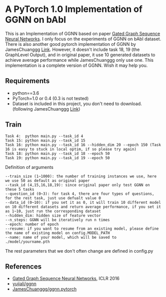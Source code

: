 # A PyTorch 1.0 Implementation of GGNN on bAbI
This is an Implementation of GGNN based on paper [Gated Graph Sequence Neural Networks](https://arxiv.org/abs/1511.05493). I only focus on the experiments of GGNN on bAbI dataset. There is also another good pytorch implementation of GGNN by JamesChuanggg [Link](https://github.com/JamesChuanggg/ggnn.pytorch). However, it doesn't include task 18, 19 (the GraphLevel Output), and in original paper, it use 10 generated datasets to achieve average performance while JamesChuanggg only use one. This implementation is a complete version of GGNN. Wish it may help you.

## Requirements
- python==3.6
- PyTorch=1.0 or 0.4 (0.3 is not tested)
- Dataset is included in this project, you don't need to download. (following JamesChuanggg [Link](https://github.com/JamesChuanggg/ggnn.pytorch))

## Train
```
Task 4:  python main.py --task_id 4 
Task 15: python main.py --task_id 15
Task 16: python main.py --task_id 16 --hidden_dim 20 --epoch 150 (Task 16 is easy to stuck in local optim, if so please try again)
Task 18: python main.py --task_id 18 --epoch 50
Task 19: python main.py --task_id 19 --epoch 50
```
Definition of arguments
```
--train_size (1~1000): the number of training instances we use, here we use 50 as default as original paper
--task_id (4,15,16,18,19): since original paper only test GGNN on these 5 tasks
--question_id (0~3): for task 4, there are four types of questions, for the rest task, just use defualt value 0
--data_id (0~10): if you set it as 0, it will train 10 different model on 10 different datasets and return average performance, if you set it as 1~10, just run the corresponding dataset
--hidden_dim: hidden size of feature vector
--n_steps: GGNN will be iteratively run n times
--epoch: number of epoch
--resume: if you want to resume from an existing model, please define the name of existing model on config.MODEL_PATH
--name: name of your model, which will be saved to ./model/yourname.pth
```
The rest parameters that we don't often change are defined in config.py


## References
- [Gated Graph Sequence Neural Networks](https://arxiv.org/abs/1511.05493), ICLR 2016
- [yujiali/ggnn](https://github.com/yujiali/ggnn)
- [JamesChuanggg/ggnn.pytorch](https://github.com/JamesChuanggg/ggnn.pytorch)

